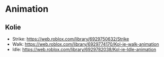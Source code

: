 Animation
=
Kolie
--
- Strike: https://web.roblox.com/library/6929750632/Strike
- Walk: https://web.roblox.com/library/6929774170/Kol-ie-walk-animation
- Idle: https://web.roblox.com/library/6929782038/Kol-ie-Idle-animation


